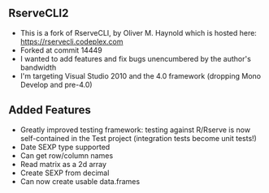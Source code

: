 RserveCLI2
----------
- This is a fork of RserveCLI, by Oliver M. Haynold which is hosted here: https://rservecli.codeplex.com
- Forked at commit 14449
- I wanted to add features and fix bugs unencumbered by the author's bandwidth
- I'm targeting Visual Studio 2010 and the 4.0 framework (dropping Mono Develop and pre-4.0)

Added Features
--------------
- Greatly improved testing framework: testing against R/Rserve is now self-contained in the Test project (integration tests become unit tests!)
- Date SEXP type supported
- Can get row/column names
- Read matrix as a 2d array
- Create SEXP from decimal
- Can now create usable data.frames